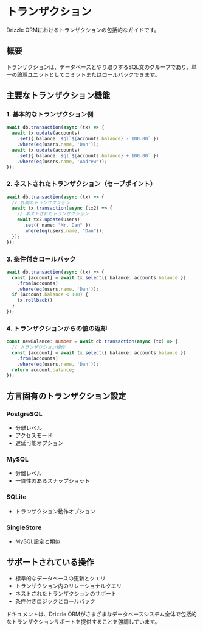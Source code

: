 # トランザクション

Drizzle ORMにおけるトランザクションの包括的なガイドです。

## 概要

トランザクションは、データベースとやり取りするSQL文のグループであり、単一の論理ユニットとしてコミットまたはロールバックできます。

## 主要なトランザクション機能

### 1. 基本的なトランザクション例

```typescript
await db.transaction(async (tx) => {
  await tx.update(accounts)
    .set({ balance: sql`${accounts.balance} - 100.00` })
    .where(eq(users.name, 'Dan'));
  await tx.update(accounts)
    .set({ balance: sql`${accounts.balance} + 100.00` })
    .where(eq(users.name, 'Andrew'));
});
```

### 2. ネストされたトランザクション（セーブポイント）

```typescript
await db.transaction(async (tx) => {
  // 外側のトランザクション
  await tx.transaction(async (tx2) => {
    // ネストされたトランザクション
    await tx2.update(users)
      .set({ name: "Mr. Dan" })
      .where(eq(users.name, "Dan"));
  });
});
```

### 3. 条件付きロールバック

```typescript
await db.transaction(async (tx) => {
  const [account] = await tx.select({ balance: accounts.balance })
    .from(accounts)
    .where(eq(users.name, 'Dan'));
  if (account.balance < 100) {
    tx.rollback()
  }
});
```

### 4. トランザクションからの値の返却

```typescript
const newBalance: number = await db.transaction(async (tx) => {
  // トランザクション操作
  const [account] = await tx.select({ balance: accounts.balance })
    .from(accounts)
    .where(eq(users.name, 'Dan'));
  return account.balance;
});
```

## 方言固有のトランザクション設定

### PostgreSQL
- 分離レベル
- アクセスモード
- 遅延可能オプション

### MySQL
- 分離レベル
- 一貫性のあるスナップショット

### SQLite
- トランザクション動作オプション

### SingleStore
- MySQL設定と類似

## サポートされている操作

- 標準的なデータベースの更新とクエリ
- トランザクション内のリレーショナルクエリ
- ネストされたトランザクションのサポート
- 条件付きロジックとロールバック

ドキュメントは、Drizzle ORMがさまざまなデータベースシステム全体で包括的なトランザクションサポートを提供することを強調しています。
